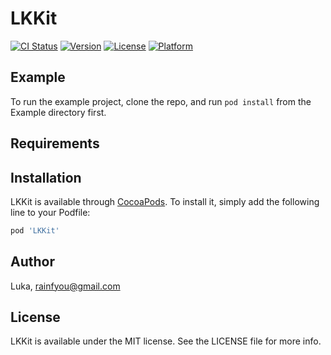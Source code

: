 # LKKit

[![CI Status](https://img.shields.io/travis/Luka/LKKit.svg?style=flat)](https://travis-ci.org/Luka/LKKit)
[![Version](https://img.shields.io/cocoapods/v/LKKit.svg?style=flat)](https://cocoapods.org/pods/LKKit)
[![License](https://img.shields.io/cocoapods/l/LKKit.svg?style=flat)](https://cocoapods.org/pods/LKKit)
[![Platform](https://img.shields.io/cocoapods/p/LKKit.svg?style=flat)](https://cocoapods.org/pods/LKKit)

## Example

To run the example project, clone the repo, and run `pod install` from the Example directory first.

## Requirements

## Installation

LKKit is available through [CocoaPods](https://cocoapods.org). To install
it, simply add the following line to your Podfile:

```ruby
pod 'LKKit'
```

## Author

Luka, rainfyou@gmail.com

## License

LKKit is available under the MIT license. See the LICENSE file for more info.
